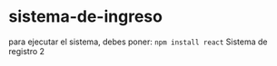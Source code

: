 <h1> sistema-de-ingreso </h1>

para ejecutar el sistema, debes poner:
``` npm install react ```
Sistema de registro 2
